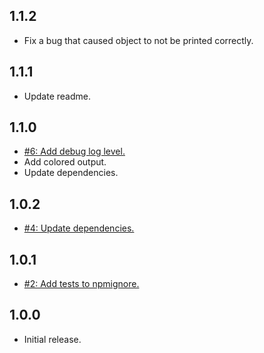 ## 1.1.2
* Fix a bug that caused object to not be printed correctly.

## 1.1.1
* Update readme.

## 1.1.0
* [#6: Add debug log level.](https://github.com/haensl/log/issues/6)
* Add colored output.
* Update dependencies.

## 1.0.2
* [#4: Update dependencies.](https://github.com/haensl/log/issues/4)

## 1.0.1
* [#2: Add tests to npmignore.](https://github.com/haensl/log/issues/2)

## 1.0.0
* Initial release.
